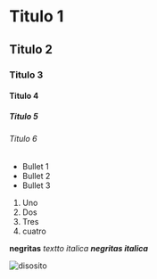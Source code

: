 # Titulo 1
## Titulo 2
### Titulo 3
#### Titulo 4
##### Titulo 5
###### Titulo 6

* Bullet 1
* Bullet 2
* Bullet 3

1. Uno
2. Dos
3. Tres
4. cuatro


**negritas**
_textto italica_
***negritas italica***

![disosito](https://www.google.com/url?sa=i&url=https%3A%2F%2Fwww.facebook.com%2Fp%2FLa-Peor-Generaci%25C3%25B3n-Gym-61559607527403%2F&psig=AOvVaw1Dxu7Bp7lBwkwx892N75aQ&ust=1728088650032000&source=images&cd=vfe&opi=89978449&ved=0CBQQjRxqFwoTCIjOjeq984gDFQAAAAAdAAAAABAE)
